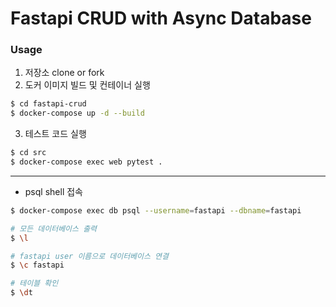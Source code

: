 # Fastapi CRUD with Async Database 

### Usage

1. 저장소 clone or fork
2. 도커 이미지 빌드 및 컨테이너 실행
```bash
$ cd fastapi-crud
$ docker-compose up -d --build
```
3. 테스트 코드 실행
```bash
$ cd src
$ docker-compose exec web pytest .
```

---
- psql shell 접속
```bash
$ docker-compose exec db psql --username=fastapi --dbname=fastapi

# 모든 데이터베이스 출력
$ \l

# fastapi user 이름으로 데이터베이스 연결
$ \c fastapi

# 테이블 확인
$ \dt
```